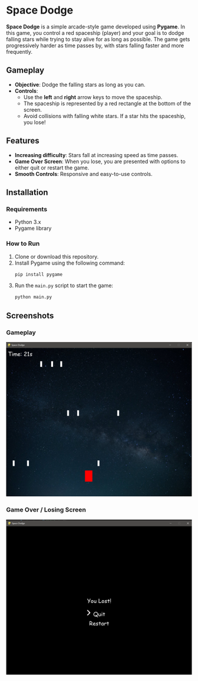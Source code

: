 # Space Dodge

**Space Dodge** is a simple arcade-style game developed using **Pygame**. In this game, you control a red spaceship (player) and your goal is to dodge falling stars while trying to stay alive for as long as possible. The game gets progressively harder as time passes by, with stars falling faster and more frequently.

## Gameplay

- **Objective**: Dodge the falling stars as long as you can.
- **Controls**: 
  - Use the **left** and **right** arrow keys to move the spaceship.
  - The spaceship is represented by a red rectangle at the bottom of the screen.
  - Avoid collisions with falling white stars. If a star hits the spaceship, you lose!

## Features

- **Increasing difficulty**: Stars fall at increasing speed as time passes.
- **Game Over Screen**: When you lose, you are presented with options to either quit or restart the game.
- **Smooth Controls**: Responsive and easy-to-use controls.

## Installation

### Requirements

- Python 3.x
- Pygame library

### How to Run

1. Clone or download this repository.
2. Install Pygame using the following command:
   ```bash
   pip install pygame
   ```
3. Run the `main.py` script to start the game:
   ```bash
   python main.py
   ```

## Screenshots

### Gameplay
![Gameplay Screenshot](./screenshots/gameplay.png)

### Game Over / Losing Screen
![Losing Screen Screenshot](./screenshots/losing_screen.png)
